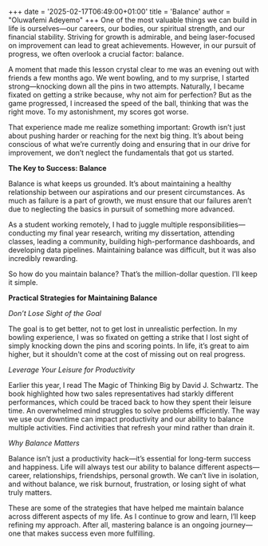 +++
date = '2025-02-17T06:49:00+01:00'
title = 'Balance'
author = "Oluwafemi Adeyemo"
+++
One of the most valuable things we can build in life is ourselves—our careers, our bodies, our spiritual strength, and our financial stability. Striving for growth is admirable, and being laser-focused on improvement can lead to great achievements. However, in our pursuit of progress, we often overlook a crucial factor: balance.

A moment that made this lesson crystal clear to me was an evening out with friends a few months ago. We went bowling, and to my surprise, I started strong—knocking down all the pins in two attempts. Naturally, I became fixated on getting a strike because, why not aim for perfection? But as the game progressed, I increased the speed of the ball, thinking that was the right move. To my astonishment, my scores got worse.

That experience made me realize something important: Growth isn’t just about pushing harder or reaching for the next big thing. It’s about being conscious of what we’re currently doing and ensuring that in our drive for improvement, we don’t neglect the fundamentals that got us started.

**The Key to Success: Balance**

Balance is what keeps us grounded. It’s about maintaining a healthy relationship between our aspirations and our present circumstances. As much as failure is a part of growth, we must ensure that our failures aren’t due to neglecting the basics in pursuit of something more advanced.

As a student working remotely, I had to juggle multiple responsibilities—conducting my final year research, writing my dissertation, attending classes, leading a community, building high-performance dashboards, and developing data pipelines. Maintaining balance was difficult, but it was also incredibly rewarding.

So how do you maintain balance? That’s the million-dollar question. I’ll keep it simple.

**Practical Strategies for Maintaining Balance**

*Don’t Lose Sight of the Goal*

The goal is to get better, not to get lost in unrealistic perfection. In my bowling experience, I was so fixated on getting a strike that I lost sight of simply knocking down the pins and scoring points. In life, it’s great to aim higher, but it shouldn't come at the cost of missing out on real progress.

*Leverage Your Leisure for Productivity*

Earlier this year, I read The Magic of Thinking Big by David J. Schwartz. The book highlighted how two sales representatives had starkly different performances, which could be traced back to how they spent their leisure time. An overwhelmed mind struggles to solve problems efficiently. The way we use our downtime can impact productivity and our ability to balance multiple activities. Find activities that refresh your mind rather than drain it.

*Why Balance Matters*

Balance isn’t just a productivity hack—it’s essential for long-term success and happiness. Life will always test our ability to balance different aspects—career, relationships, friendships, personal growth. We can’t live in isolation, and without balance, we risk burnout, frustration, or losing sight of what truly matters.

These are some of the strategies that have helped me maintain balance across different aspects of my life. As I continue to grow and learn, I’ll keep refining my approach. After all, mastering balance is an ongoing journey—one that makes success even more fulfilling.
